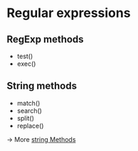 # Regular expressions

## RegExp methods

- test()
- exec()

## String methods

- match()
- search()
- split()
- replace()

-> More <a href="https://www.hackerrank.com/challenges/js10-try-catch-and-finally/topics">string Methods </a>
